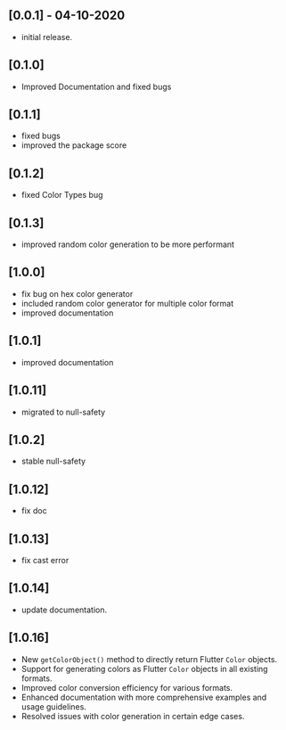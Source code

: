 ## [0.0.1] - 04-10-2020

- initial release.

## [0.1.0]

- Improved Documentation and fixed bugs

## [0.1.1]

- fixed bugs
- improved the package score

## [0.1.2]

- fixed Color Types bug

## [0.1.3]

- improved random color generation to be more performant

## [1.0.0]

- fix bug on hex color generator
- included random color generator for multiple color format
- improved documentation

## [1.0.1]

- improved documentation

## [1.0.11]

- migrated to null-safety

## [1.0.2]

- stable null-safety

## [1.0.12]

- fix doc

## [1.0.13]
- fix cast error

## [1.0.14]
- update documentation.

## [1.0.16]
- New `getColorObject()` method to directly return Flutter `Color` objects.
- Support for generating colors as Flutter `Color` objects in all existing formats.
- Improved color conversion efficiency for various formats.
- Enhanced documentation with more comprehensive examples and usage guidelines.
- Resolved issues with color generation in certain edge cases.
